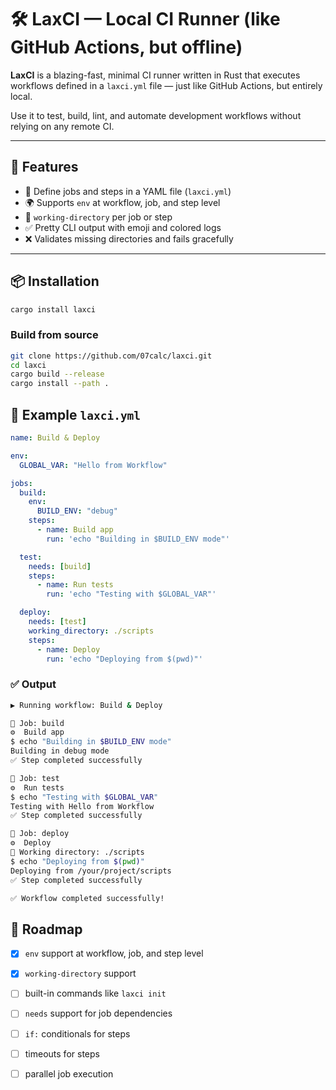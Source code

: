 # 🛠️ LaxCI — Local CI Runner (like GitHub Actions, but offline)

**LaxCI** is a blazing-fast, minimal CI runner written in Rust that executes workflows defined in a `laxci.yml` file — just like GitHub Actions, but entirely local.

Use it to test, build, lint, and automate development workflows without relying on any remote CI.

---

## 🚀 Features

- 🧱 Define jobs and steps in a YAML file (`laxci.yml`)
- 🌍 Supports `env` at workflow, job, and step level
- 📁 `working-directory` per job or step
- ✅ Pretty CLI output with emoji and colored logs
- ❌ Validates missing directories and fails gracefully

---

## 📦 Installation

```bash
cargo install laxci
```
### Build from source

```bash
git clone https://github.com/07calc/laxci.git
cd laxci
cargo build --release
cargo install --path .
```

## 📝 Example `laxci.yml`

```yaml
name: Build & Deploy

env:
  GLOBAL_VAR: "Hello from Workflow"

jobs:
  build:
    env:
      BUILD_ENV: "debug"
    steps:
      - name: Build app
        run: 'echo "Building in $BUILD_ENV mode"'

  test:
    needs: [build]
    steps:
      - name: Run tests
        run: 'echo "Testing with $GLOBAL_VAR"'

  deploy:
    needs: [test]
    working_directory: ./scripts
    steps:
      - name: Deploy
        run: 'echo "Deploying from $(pwd)"'

```

### ✅ Output

```bash
▶ Running workflow: Build & Deploy

🔨 Job: build
⚙️  Build app
$ echo "Building in $BUILD_ENV mode"
Building in debug mode
✅ Step completed successfully

🔨 Job: test
⚙️  Run tests
$ echo "Testing with $GLOBAL_VAR"
Testing with Hello from Workflow
✅ Step completed successfully

🔨 Job: deploy
⚙️  Deploy
📁 Working directory: ./scripts
$ echo "Deploying from $(pwd)"
Deploying from /your/project/scripts
✅ Step completed successfully

✅ Workflow completed successfully!

```

## 🔧 Roadmap
- [x] `env` support at workflow, job, and step level
- [x] `working-directory` support
- [ ] built-in commands like `laxci init`
- [ ] `needs` support for job dependencies
- [ ] `if:` conditionals for steps
- [ ] timeouts for steps
- [ ] parallel job execution


